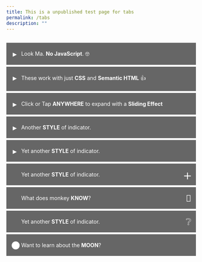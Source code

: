 ```yaml
---
title: This is a unpublished test page for tabs
permalink: /tabs
description: ""
---
```


<!--<html>
<head>
<meta charset="utf-8">
<title>Test Accordion</title>

<style>

input { display: none; }
input + label { display: inline-block }

input ~ .tab { display: none }
#tab1:checked ~ .tab.content1,
#tab2:checked ~ .tab.content2,
#tab3:checked ~ .tab.content3,
#tab4:checked ~ .tab.content4,
#tab5:checked ~ .tab.content5 { display: block; }

input + label {
  border: 1px solid #999;
  background: #EEE;
  padding: 4px 12px;
  border-radius: 4px 4px 0 0;
  position: relative;
  top: 1px;
}
input:checked + label {
  background: #FFF;
  border-bottom: 1px solid transparent;
}
input ~ .tab {
  border-top: 1px solid #999;
  padding: 12px;
		}
</style>
</head>
<body>
<input type="radio" name="tabs" id="tab1" checked />
<label for="tab1">Tab1</label>

<input type="radio" name="tabs" id="tab2" />
<label for="tab2">Tab2</label>

<input type="radio" name="tabs" id="tab3" />
<label for="tab3">Tab3</label>

<input type="radio" name="tabs" id="tab4" />
<label for="tab4">tab4</label>

<input type="radio" name="tabs" id="tab5" />
<label for="tab5">tab5</label>

<div class="tab content1">Tab1 Contents</div>
<div class="tab content2">Tab2 Contents</div>
<div class="tab content3">Tab3 Contents</div>
<div class="tab content4">Tab4 Contents</div>
<div class="tab content5">Tab5 Contents</div>
</body>
</html>

<html>
<head>
<style>
  .pushable {
    background: hsl(345deg, 100%, 76%);
    border-radius: 12px;
    border: none;
    padding: 0;
    cursor: pointer;
    outline-offset: 4px;
  }
  .front {
    display: block;
    padding: 12px 42px;
    border-radius: 12px;
    font-size: 1.25rem;
    background: hsl(345deg, 100%, 84%);
    color: white;
    transform: translateY(-6px);
  }

  .pushable:active .front {
    transform: translateY(-2px);
  }
</style>
	</head>
<body>	
<a href="/arriving/general-travel/fully-vaccinated"><button class="pushable">
  <span class="front">
	 <p style="font-size:20px; margin-top:10px; margin-bottom:0px; line-height:1.35; text-align:justify;"> <b>CLICK HERE for Travel Checklist for Fully Vaccinated Travellers</b></p>
  <ul style="list-style-type: disc; line-height:1.35; text-align:justify;">
	  <li style="line-height:1.35; font-size:20px;">Fully Vaccinated with WHO Emergency Use Listing Vaccines; or</li>
	   <li style="line-height:1.35; font-size:20px; text-align:justify;">Aged 12 and below regardless of vaccination status </li>
	  </ul>
	</span>
	</button></a>
</body>
</html>

 <p style="font-size:20px; margin-top:20px; margin-bottom:20px; line-height:1.35;"></p>

<html>
<head>
<style>
  .pushableT {
    background: hsl(205deg, 40%, 30%);
    border-radius: 12px;
    border: none;
    padding: 0;
    cursor: pointer;
    outline-offset: 4px;
  }
  .frontT {
    display: block;
    padding: 12px 42px;
    border-radius: 12px;
    font-size: 1.25rem;
    background: hsl(205deg, 40%, 20%);
    color: white;
    transform: translateY(-6px);
  }

  .pushableT:active .front {
    transform: translateY(-2px);
  }
</style>
	</head>
<body>	
<a href="/arriving/general-travel/non-fully-vaccinated"><button class="pushableT">
  <span class="frontT">
	 <p style="font-size:20px; margin-top:10px; margin-bottom:0px; line-height:1.35; text-align:justify;"> <b>CLICK HERE for Travel Checklist for Non-Fully Vaccinated Travellers</b></p>
  <ul style="list-style-type: disc; line-height:1.35; width:auto;">
	  <li style="line-height:1.35; font-size:20px; text-align:justify;">Aged 13 and above and not fully vaccinated with <br> WHO Emergency Use Listing Vaccines; or  </li>
	   <li style="line-height:1.35; font-size:20px; text-align:justify;">Certified medically ineligible for COVID-19 vaccinations </li>
	  </ul>
	</span>
	</button></a>
</body>
</html>-->

<html>
<head>
<meta charset="utf-8">
<title>Test Accordion</title>
<style>
	/* # The Rotating Marker # */
details summary::-webkit-details-marker { display: none; }
summary::before {
  font-family: "Hiragino Mincho ProN", "Open Sans", sans-serif;
  content: "▶";
  position: absolute;
  top: 1rem;
  left: 0.8rem;
  transform: rotate(0);
  transform-origin: center;
  transition: 0.2s transform ease;
}
details[open] > summary:before {
  transform: rotate(90deg);
  transition: 0.45s transform ease;
}

/* # The Sliding Summary # */
details { overflow: hidden; }
details summary {
  position: relative;
  z-index: 10;
}
@keyframes details-show {
  from {
    margin-bottom: -80%;
    opacity: 0;
    transform: translateY(-100%);
  }
}
details > *:not(summary) {
  animation: details-show 500ms ease-in-out;
  position: relative;
  z-index: 1;
  transition: all 0.3s ease-in-out;
  color: transparent;
  overflow: hidden;
}
details[open] > *:not(summary) { color: inherit; }

/* # Style 2 # */
details.style2 summary::before {
  content: "×";
  color: #FFF;
  font-size: 2rem;
  line-height: 1rem;
  transform: rotate(-45deg);
  top: 1.2rem;
  left: 0.5rem;
}
details[open].style2 > summary:before {
  transform: rotate(90deg);
  color: #F00 !important;
  transition: color ease 2s, transform ease 1s;
}

/* # Style 3 # */
details.style3 summary::before {
  content: "›";
  font-size: 2.5rem;
  line-height: 1rem;
  top: 1.3rem;
  left: 0rem;
  margin: -0.5rem -0.5rem 0 0.5rem;
  transform-origin: bottom center;
  transition: margin linear 0.05s;
}
details.style3:hover > summary:before {
  color: #FFF;
}
details[open].style3 > summary:before {
  left: 0rem;
  color: #CCC;
  transform: rotate(90deg);
  margin-left: 0.4rem;
  transition: color ease 2s, transform ease 1s, margin ease 1s;
}
@supports (-webkit-touch-callout: none) {
  details.style3 summary::before { top: 1.6rem; }
  details[open].style3 > summary:before { top: 1.3rem; transition: all 0.8s; }
}

/* # Style 4 # */
details.style4 summary {
  padding-right: 2.2rem;
  padding-left: 1rem;
}
details.style4 summary::before {
  content: "×";
  color: #FFF;
  font-size: 2rem;
  line-height: 1rem;
  transform: rotate(-45deg);
  top: 1.2rem;
  left: unset;
  right: 0.6rem;
}
details[open].style4 > summary:before {
  transform: rotate(90deg);
  color: #F00 !important;
  transition: color ease 2s, transform ease 1s;
}

/* # Style 5 # */
details.style5 summary {
  padding-right: 2.2rem;
  padding-left: 1rem;
}
details.style5 summary::before {
  content: "🙈";
  font-size: 1.5rem;
  top: 0.5rem;
  left: unset;
  right: 0.5rem;
  transform: rotate(0);
}
details.style5:hover > summary::before {
  content: "🙊";
}
details[open].style5 > summary::before {
  content: "🐵";
  transform: rotate(0deg);
}
details[open].style5 > summary:hover::before {
  content: "🙉";
}
details .monkey-see { display: inline; }
details .monkey-hide { display: none; }
details[open] .monkey-see { display: none; }
details[open] .monkey-hide { display: inline; }

/* # Style 6 # */
details.style6 summary {
  padding-right: 2.2rem;
  padding-left: 1rem;
}
details.style6 summary::before {
  content: "❔";
  font-size: 1.5rem;
  top: 0.5rem;
  left: unset;
  right: 0.5rem;
  transform: rotate(0);
}
details.style6:hover > summary:before {
  content: "👁️‍🗨️";
}
details[open].style6 > summary:before {
  content: "❌";
  transform: rotate(0deg);
}

/* # Style 7 # */
details.style7 summary {
  padding-left: 3rem;
}
details[open].style7 summary,
details.style7:hover summary {
  background: #000;
  color: #CCC;
}
details[open].style7 summary strong,
details.style7:hover summary strong {
  color: #FDCE4C;
}
details.style7:hover summary strong { color: #ffdf87; }
details.style7 summary::before {
  content: "🌑";
  font-size: 1.5rem;
  top: 0.5rem;
  left: 0.5rem;
  transform: rotate(0);
}
details.style7:hover > summary::before {
  content: "🌕";
}
details[open].style7 > summary::before {
  content: "🌕";
  transform: rotate(0deg);
}
details[open].style7 > summary:hover::before {
  content: "🌕";
}
details .moon-new { display: inline; }
details .moon-full { display: none; }
details[open] .moon-new { display: none; }
details[open] .moon-full { display: inline; }
details.style7 .content { background: #DDD; }

/* # Just Some Pretty Styles # */
body { font-family: "Open Sans", sans-serif; padding-bottom: 400px; }
img { max-width: 100%; }
p { margin: 0; padding-bottom: 10px; }
p:last-child { padding: 0; }
details {
  max-width: 500px;
  box-sizing: border-box;
  margin-top: 5px;
  background: white;
}
summary {
  border: 4px solid transparent;
  outline: none;
  padding: 1rem;
  display: block;
  background: #666;
  color: white;
  padding-left: 2.2rem;
  position: relative;
  cursor: pointer;
}
details[open] summary,
summary:hover {
  color: #FFCA28;
  background: #444;
}
summary:hover strong,
details[open] summary strong,
summary:hover::before,
details[open] summary::before {
  color: #FFA128;
}
.content {
  padding: 10px;
  border: 2px solid #888;
  border-top: none;
}
</style>
</head>
	<body>
		<details>
  <summary>Look Ma. <strong>No JavaScript</strong>. 🤓</summary>
  <div class="content">
    <p>
      Lorem, ipsum dolor sit amet consectetur adipisicing elit. Modi unde, ex rem voluptates autem aliquid veniam quis temporibus repudiandae illo, nostrum, pariatur quae! At animi modi dignissimos corrupti placeat voluptatum!
    </p>
    <img src="https://placebear.com/400/200" alt="">
    <p>
      Facilis ducimus iure officia quos possimus quaerat iusto, quas, laboriosam sapiente autem ab assumenda eligendi voluptatum nisi eius cumque, tempore reprehenderit optio placeat praesentium non sint repellendus consequuntur? Nihil, soluta.
    </p>
  </div>
</details>
<details>
  <summary>These work with just <strong>CSS</strong> and <strong>Semantic HTML</strong> 👍</summary>
  <div class="content">
    <p>
      Lorem, ipsum dolor sit amet consectetur adipisicing elit. Modi unde, ex rem voluptates autem aliquid veniam quis temporibus repudiandae illo, nostrum, pariatur quae! At animi modi dignissimos corrupti placeat voluptatum!
    </p>
    <img src="https://placebear.com/400/200" alt="">
    <p>
      Facilis ducimus iure officia quos possimus quaerat iusto, quas, laboriosam sapiente autem ab assumenda eligendi voluptatum nisi eius cumque, tempore reprehenderit optio placeat praesentium non sint repellendus consequuntur? Nihil, soluta.
    </p>
  </div>
</details>
<details>
  <summary>Click or Tap <strong>ANYWHERE</strong> to expand with a <strong>Sliding Effect</strong></summary>
  <div class="content">
    <p>
      Lorem, ipsum dolor sit amet consectetur adipisicing elit. Modi unde, ex rem voluptates autem aliquid veniam quis temporibus repudiandae illo, nostrum, pariatur quae! At animi modi dignissimos corrupti placeat voluptatum!
    </p>
    <img src="https://placebear.com/400/200" alt="">
    <p>
      Facilis ducimus iure officia quos possimus quaerat iusto, quas, laboriosam sapiente autem ab assumenda eligendi voluptatum nisi eius cumque, tempore reprehenderit optio placeat praesentium non sint repellendus consequuntur? Nihil, soluta.
    </p>
  </div>
</details>

<details class="style2">
  <summary>Another <strong>STYLE</strong> of indicator.</summary>
  <div class="content">
    <p>
      Lorem, ipsum dolor sit amet consectetur adipisicing elit. Modi unde, ex rem voluptates autem aliquid veniam quis temporibus repudiandae illo, nostrum, pariatur quae! At animi modi dignissimos corrupti placeat voluptatum!
    </p>
    <img src="https://placebear.com/400/200" alt="">
    <p>
      Facilis ducimus iure officia quos possimus quaerat iusto, quas, laboriosam sapiente autem ab assumenda eligendi voluptatum nisi eius cumque, tempore reprehenderit optio placeat praesentium non sint repellendus consequuntur? Nihil, soluta.
    </p>
  </div>
</details>

<details class="style3">
  <summary>Yet another <strong>STYLE</strong> of indicator.</summary>
  <div class="content">
    <p>
      Lorem, ipsum dolor sit amet consectetur adipisicing elit. Modi unde, ex rem voluptates autem aliquid veniam quis temporibus repudiandae illo, nostrum, pariatur quae! At animi modi dignissimos corrupti placeat voluptatum!
    </p>
    <img src="https://placebear.com/400/200" alt="">
    <p>
      Facilis ducimus iure officia quos possimus quaerat iusto, quas, laboriosam sapiente autem ab assumenda eligendi voluptatum nisi eius cumque, tempore reprehenderit optio placeat praesentium non sint repellendus consequuntur? Nihil, soluta.
    </p>
  </div>
</details>

<details class="style4">
  <summary>Yet another <strong>STYLE</strong> of indicator.</summary>
  <div class="content">
    <p>
      Lorem, ipsum dolor sit amet consectetur adipisicing elit. Modi unde, ex rem voluptates autem aliquid veniam quis temporibus repudiandae illo, nostrum, pariatur quae! At animi modi dignissimos corrupti placeat voluptatum!
    </p>
    <img src="https://placebear.com/400/200" alt="">
    <p>
      Facilis ducimus iure officia quos possimus quaerat iusto, quas, laboriosam sapiente autem ab assumenda eligendi voluptatum nisi eius cumque, tempore reprehenderit optio placeat praesentium non sint repellendus consequuntur? Nihil, soluta.
    </p>
  </div>
</details>

<details class="style5">
  <summary><span class="monkey-see">What does monkey <strong>KNOW</strong>?</span><span class="monkey-hide"><strong>SHHHHHHHHH</strong> be quite monkey!</span></summary>
  <div class="content">
    <p>
      Lorem, ipsum dolor sit amet consectetur adipisicing elit. Modi unde, ex rem voluptates autem aliquid veniam quis temporibus repudiandae illo, nostrum, pariatur quae! At animi modi dignissimos corrupti placeat voluptatum!
    </p>
    <img src="https://placemonkeys.com/400/200" alt="">
    <p>
      Facilis ducimus iure officia quos possimus quaerat iusto, quas, laboriosam sapiente autem ab assumenda eligendi voluptatum nisi eius cumque, tempore reprehenderit optio placeat praesentium non sint repellendus consequuntur? Nihil, soluta.
    </p>
  </div>
</details>

<details class="style6">
  <summary>Yet another <strong>STYLE</strong> of indicator.</summary>
  <div class="content">
    <p>
      Lorem, ipsum dolor sit amet consectetur adipisicing elit. Modi unde, ex rem voluptates autem aliquid veniam quis temporibus repudiandae illo, nostrum, pariatur quae! At animi modi dignissimos corrupti placeat voluptatum!
    </p>
    <img src="https://placebear.com/400/200" alt="">
    <p>
      Facilis ducimus iure officia quos possimus quaerat iusto, quas, laboriosam sapiente autem ab assumenda eligendi voluptatum nisi eius cumque, tempore reprehenderit optio placeat praesentium non sint repellendus consequuntur? Nihil, soluta.
    </p>
  </div>
</details>

<details class="style7">
  <summary><span class="moon-new">Want to learn about the <strong>MOON</strong>?</span><span class="moon-full">The <strong>MOON</strong> is <strong>AMAZING</strong>!</span></summary>
  <div class="content">
    <p>
      Lorem, ipsum dolor sit amet consectetur adipisicing elit. Modi unde, ex rem voluptates autem aliquid veniam quis temporibus repudiandae illo, nostrum, pariatur quae! At animi modi dignissimos corrupti placeat voluptatum!
    </p>
    <img src="https://spaceholder.cc/400x200" alt="">
    <p>
      Facilis ducimus iure officia quos possimus quaerat iusto, quas, laboriosam sapiente autem ab assumenda eligendi voluptatum nisi eius cumque, tempore reprehenderit optio placeat praesentium non sint repellendus consequuntur? Nihil, soluta.
    </p>
  </div>
</details>
</body>
</html>

